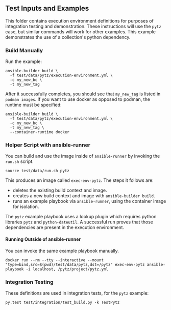 ## Test Inputs and Examples

This folder contains execution environment definitions for purposes of integration testing and demonstration.
These instructions will use the `pytz` case, but similar commands will work for other examples.
This example demonstrates the use of a collection's python dependency.

### Build Manually

Run the example:

```
ansible-builder build \
  -f test/data/pytz/execution-environment.yml \
  -c my_new_bc \
  -t my_new_tag
```

After it successfully completes, you should see that `my_new_tag` is listed in `podman images`.
If you want to use docker as opposed to podman, the runtime must be specified:

```
ansible-builder build \
  -f test/data/pytz/execution-environment.yml \
  -c my_new_bc \
  -t my_new_tag \
  --container-runtime docker
```

### Helper Script with ansible-runner

You can build and use the image inside of `ansible-runner` by invoking the `run.sh` script.

```
source test/data/run.sh pytz
```

This produces an image called `exec-env-pytz`. The steps it follows are:

 - deletes the existing build context and image.
 - creates a new build context and image with `ansible-builder build`.
 - runs an example playbook via `ansible-runner`, using the container image for isolation.

The `pytz` example playbook uses a lookup plugin which requires python libraries `pytz` and `python-dateutil`.
A successful run proves that those dependencies are present in the execution environment.

#### Running Outside of ansible-runner

You can invoke the same example playbook manually.

```
docker run --rm --tty --interactive --mount "type=bind,src=$(pwd)/test/data/pytz,dst=/pytz" exec-env-pytz ansible-playbook -i localhost, /pytz/project/pytz.yml
```

### Integration Testing

These definitions are used in integration tests, for the `pytz` example:

```
py.test test/integration/test_build.py -k TestPytz
```
